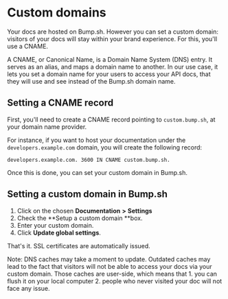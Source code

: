 # Custom domains

Your docs are hosted on Bump.sh. However you can set a custom domain: visitors of your docs will stay within your brand experience. For this, you'll use a CNAME.

A CNAME, or Canonical Name, is a Domain Name System (DNS) entry. It serves as an alias, and maps a domain name to another. In our use case, it lets you set a domain name for your users to access your API docs, that they will use and see instead of the Bump.sh domain name.

## Setting a CNAME record

First, you'll need to create a CNAME record pointing to `custom.bump.sh`, at your domain name provider.

For instance, if you want to host your documentation under the `developers.example.com` domain, you will create the following record:

```undefined
developers.example.com. 3600 IN CNAME custom.bump.sh.
```

Once this is done, you can set your custom domain in Bump.sh.

## Setting a custom domain in Bump.sh

1. Click on the chosen **Documentation** **>** **Settings**
2. Check the **Setup a custom domain **box.
3. Enter your custom domain.
4. Click **Update global settings**.

That's it. SSL certificates are automatically issued. 

Note: DNS caches may take a moment to update. Outdated caches may lead to the fact that visitors will not be able to access your docs via your custom domain. Those caches are user-side, which means that 1. you can flush it on your local computer 2. people who never visited your doc will not face any issue.
